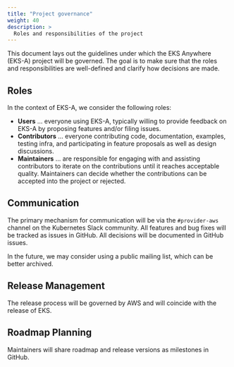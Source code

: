 ```yaml
---
title: "Project governance"
weight: 40
description: >
  Roles and responsibilities of the project
---
```



This document lays out the guidelines under which the 
EKS Anywhere (EKS-A) project will be governed. The goal 
is to make sure that the roles and responsibilities
are well-defined and clarify how decisions are made.

## Roles

In the context of EKS-A, we consider the following roles:

* __Users__ ... everyone using EKS-A, typically willing to provide
feedback on EKS-A by proposing features and/or filing issues.
* __Contributors__ ... everyone contributing code, documentation,
examples, testing infra, and participating in feature proposals as
well as design discussions.
* __Maintainers__ ... are responsible for engaging with and assisting
contributors to iterate on the contributions until it reaches acceptable
quality. Maintainers can decide whether the contributions can be accepted
into the project or rejected.

## Communication

The primary mechanism for communication will be via the `#provider-aws`
channel on the Kubernetes Slack community. All features and bug fixes will be
tracked as issues in GitHub. All decisions will be documented in GitHub issues.

In the future, we may consider using a public mailing list, which can be better
archived. 

## Release Management

The release process will be governed by AWS and will coincide with the release of EKS.

## Roadmap Planning

Maintainers will share roadmap and release versions as milestones in GitHub. 

